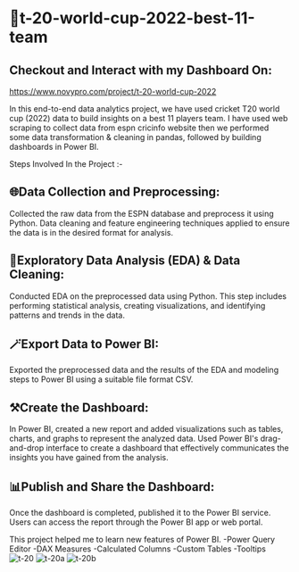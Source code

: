 # 🏏t-20-world-cup-2022-best-11-team

## Checkout and Interact with my Dashboard On:
https://www.novypro.com/project/t-20-world-cup-2022

In this end-to-end data analytics project, we have used cricket T20 world cup (2022) data to build insights on a best 11 players team. I have used web scraping to collect data from espn cricinfo website then we performed some data transformation & cleaning in pandas, followed by building dashboards in Power BI.

Steps Involved In the Project :-

## 🌐Data Collection and Preprocessing: 
Collected the raw data from the ESPN database and preprocess it using Python. Data cleaning and feature engineering techniques applied to ensure the data is in the desired format for analysis.

## 🧹Exploratory Data Analysis (EDA) & Data Cleaning: 
Conducted EDA on the preprocessed data using Python. This step includes performing statistical analysis, creating visualizations, and identifying patterns and trends in the data.

## 🪄Export Data to Power BI: 
Exported the preprocessed data and the results of the EDA and modeling steps to Power BI using a suitable file format CSV.

## ⚒️Create the Dashboard: 
In Power BI, created a new report and added visualizations such as tables, charts, and graphs to represent the analyzed data. Used Power BI's drag-and-drop interface to create a dashboard that effectively communicates the insights you have gained from the analysis.

## 📊Publish and Share the Dashboard: 
Once the dashboard is completed, published it to the Power BI service. Users can access the report through the Power BI app or web portal.

This project helped me to learn new features of Power BI.
-Power Query Editor
-DAX Measures
-Calculated Columns
-Custom Tables
-Tooltips
![t-20](https://user-images.githubusercontent.com/113992933/222404590-0144d80b-dda0-49b3-b6f0-518c62fbd13e.png)
![t-20a](https://user-images.githubusercontent.com/113992933/222404661-b1356e93-1afd-4443-9c51-27d9138ac47e.png)
![t-20b](https://user-images.githubusercontent.com/113992933/222404709-d0f2358f-a186-4f62-bce6-bc872006b0f8.png)



